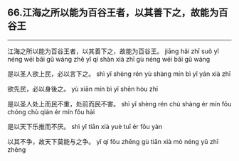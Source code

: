 ## 66.江海之所以能为百谷王者，以其善下之，故能为百谷王
---


<ruby><rbc><rb> 江海之所以能为百谷王者，以其善下之，故能为百谷王。 </rb></rbc>
  <rtc><rt>jiāng hǎi zhī suǒ yǐ néng wéi bǎi gǔ wáng zhě yǐ qí shàn xià zhī gù néng wéi bǎi gǔ wáng</rt></rtc>
</ruby>

<ruby><rbc><rb> 是以圣人欲上民，必以言下之。 </rb></rbc>
  <rtc><rt>shì yǐ shèng rén yù shàng mín bì yǐ yán xià zhī</rt></rtc>
</ruby>

<ruby><rbc><rb> 欲先民，必以身後之。 </rb></rbc>
  <rtc><rt>yù xiān mín bì yǐ shēn hòu zhī</rt></rtc>
</ruby>

<ruby><rbc><rb> 是以圣人处上而民不重，处前而民不害。 </rb></rbc>
  <rtc><rt>shì yǐ shèng rén chù shàng ér mín fǒu chóng chù qián ér mín fǒu hài</rt></rtc>
</ruby>

<ruby><rbc><rb> 是以天下乐推而不厌。 </rb></rbc>
  <rtc><rt>shì yǐ tiān xià yuè tuī ér fǒu yàn</rt></rtc>
</ruby>

<ruby><rbc><rb> 以其不争，故天下莫能与之争。 </rb></rbc>
  <rtc><rt>yǐ qí fǒu zhēng gù tiān xià mò néng yǔ zhī zhēng</rt></rtc>
</ruby>

<ruby><rbc><rb>   </rb></rbc>
  <rtc><rt> </rt></rtc>
</ruby>

